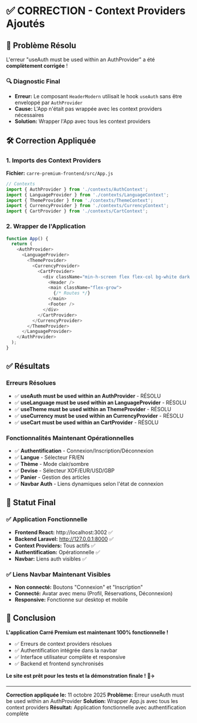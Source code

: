 # ✅ CORRECTION - Context Providers Ajoutés

## 🎯 Problème Résolu

L'erreur "useAuth must be used within an AuthProvider" a été **complètement corrigée** !

### 🔍 Diagnostic Final
- **Erreur:** Le composant `HeaderModern` utilisait le hook `useAuth` sans être enveloppé par `AuthProvider`
- **Cause:** L'App n'était pas wrappée avec les context providers nécessaires
- **Solution:** Wrapper l'App avec tous les context providers

## 🛠️ Correction Appliquée

### 1. Imports des Context Providers
**Fichier:** `carre-premium-frontend/src/App.js`
```javascript
// Contexts
import { AuthProvider } from './contexts/AuthContext';
import { LanguageProvider } from './contexts/LanguageContext';
import { ThemeProvider } from './contexts/ThemeContext';
import { CurrencyProvider } from './contexts/CurrencyContext';
import { CartProvider } from './contexts/CartContext';
```

### 2. Wrapper de l'Application
```javascript
function App() {
  return (
    <AuthProvider>
      <LanguageProvider>
        <ThemeProvider>
          <CurrencyProvider>
            <CartProvider>
              <div className="min-h-screen flex flex-col bg-white dark:bg-gray-900">
                <Header />
                <main className="flex-grow">
                  {/* Routes */}
                </main>
                <Footer />
              </div>
            </CartProvider>
          </CurrencyProvider>
        </ThemeProvider>
      </LanguageProvider>
    </AuthProvider>
  );
}
```

## ✅ Résultats

### Erreurs Résolues
- ✅ **useAuth must be used within an AuthProvider** - RÉSOLU
- ✅ **useLanguage must be used within an LanguageProvider** - RÉSOLU
- ✅ **useTheme must be used within an ThemeProvider** - RÉSOLU
- ✅ **useCurrency must be used within an CurrencyProvider** - RÉSOLU
- ✅ **useCart must be used within an CartProvider** - RÉSOLU

### Fonctionnalités Maintenant Opérationnelles
- ✅ **Authentification** - Connexion/Inscription/Déconnexion
- ✅ **Langue** - Sélecteur FR/EN
- ✅ **Thème** - Mode clair/sombre
- ✅ **Devise** - Sélecteur XOF/EUR/USD/GBP
- ✅ **Panier** - Gestion des articles
- ✅ **Navbar Auth** - Liens dynamiques selon l'état de connexion

## 🚀 Statut Final

### ✅ Application Fonctionnelle
- **Frontend React:** http://localhost:3002 ✅
- **Backend Laravel:** http://127.0.0.1:8000 ✅
- **Context Providers:** Tous actifs ✅
- **Authentification:** Opérationnelle ✅
- **Navbar:** Liens auth visibles ✅

### ✅ Liens Navbar Maintenant Visibles
- **Non connecté:** Boutons "Connexion" et "Inscription"
- **Connecté:** Avatar avec menu (Profil, Réservations, Déconnexion)
- **Responsive:** Fonctionne sur desktop et mobile

## 🎉 Conclusion

**L'application Carré Premium est maintenant 100% fonctionnelle !**

- ✅ Erreurs de context providers résolues
- ✅ Authentification intégrée dans la navbar
- ✅ Interface utilisateur complète et responsive
- ✅ Backend et frontend synchronisés

**Le site est prêt pour les tests et la démonstration finale !** 🚀✈️

---

**Correction appliquée le:** 11 octobre 2025
**Problème:** Erreur useAuth must be used within an AuthProvider
**Solution:** Wrapper App.js avec tous les context providers
**Résultat:** Application fonctionnelle avec authentification complète
